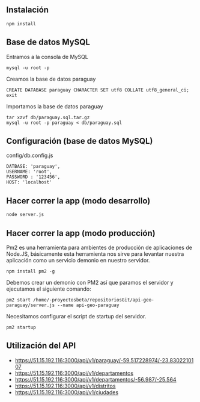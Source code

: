 ## Instalación
    npm install

## Base de datos MySQL
Entramos a la consola de MySQL

    mysql -u root -p

Creamos la base de datos paraguay

    CREATE DATABASE paraguay CHARACTER SET utf8 COLLATE utf8_general_ci;
    exit

Importamos la base de datos paraguay

    tar xzvf db/paraguay.sql.tar.gz
    mysql -u root -p paraguay < db/paraguay.sql

## Configuración (base de datos MySQL)
config/db.config.js
  
    DATBASE: 'paraguay',
    USERNAME: 'root',
    PASSWORD : '123456',
    HOST: 'localhost'


## Hacer correr la app (modo desarrollo)
    node server.js

## Hacer correr la app (modo producción)
Pm2 es una herramienta para ambientes de producción de aplicaciones de Node.JS, básicamente esta herramienta nos sirve para levantar nuestra aplicación como un servicio demonio en nuestro servidor.
    
    npm install pm2 -g

Debemos crear un demonio con PM2 así que paramos el servidor y ejecutamos el siguiente comando:
    
    pm2 start /home/-proyectosbeta/repositoriosGit/api-geo-paraguay/server.js --name api-geo-paraguay

Necesitamos configurar el script de startup del servidor.
    
    pm2 startup

## Utilización del API
* https://51.15.192.116:3000/api/v1/paraguay/-59.517228974/-23.8302210107
* https://51.15.192.116:3000/api/v1/departamentos
* https://51.15.192.116:3000/api/v1/departamentos/-56.987/-25.564
* https://51.15.192.116:3000/api/v1/distritos
* https://51.15.192.116:3000/api/v1/ciudades
